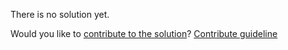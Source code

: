 
There is no solution yet.

Would you like to [contribute to the solution](https://github.com/BFEdev/BFE.dev-solutions/blob/main/problem/interpolation_en.md)? [Contribute guideline](https://github.com/BFEdev/BFE.dev-solutions#how-to-contribute)
